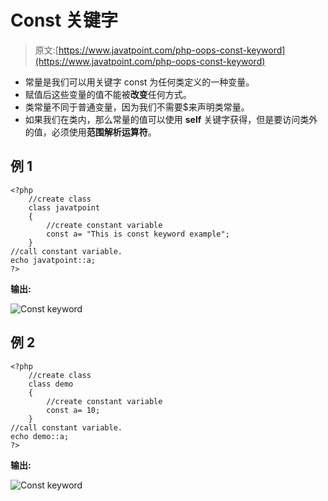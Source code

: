 # Const 关键字

> 原文:[https://www.javatpoint.com/php-oops-const-keyword](https://www.javatpoint.com/php-oops-const-keyword)

*   常量是我们可以用关键字 const 为任何类定义的一种变量。
*   赋值后这些变量的值不能被**改变**任何方式。
*   类常量不同于普通变量，因为我们不需要$来声明类常量。
*   如果我们在类内，那么常量的值可以使用 **self** 关键字获得，但是要访问类外的值，必须使用**范围解析运算符**。

## 例 1

```
<?php
	//create class
	class javatpoint
	{
		//create constant variable
		const a= "This is const keyword example";
	}
//call constant variable.
echo javatpoint::a;
?>

```

**输出:**

![Const keyword](../Images/06dca506dd36a13b437905d3061d2303.png)

## 例 2

```
<?php
	//create class
	class demo
	{
		//create constant variable
		const a= 10;
	}
//call constant variable.
echo demo::a;
?>

```

**输出:**

![Const keyword](../Images/4c115ba05979dd7707253c87490ad175.png)